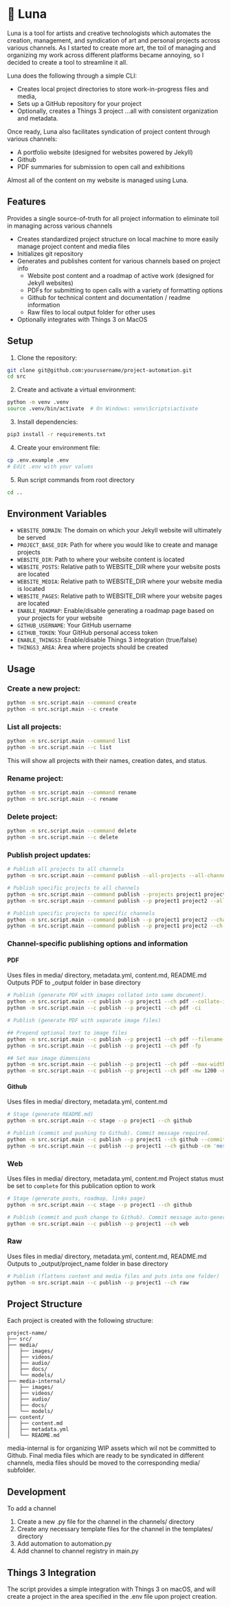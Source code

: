 # 🦋 Luna

Luna is a tool for artists and creative technologists which automates the creation, management, and syndication of art and personal projects across various channels. As I started to create more art, the toil of managing and organizing my work across different platforms became annoying, so I decided to create a tool to streamline it all.

Luna does the following through a simple CLI:
- Creates local project directories to store work-in-progress files and media, 
- Sets up a GitHub repository for your project
- Optionally, creates a Things 3 project
...all with consistent organization and metadata.

Once ready, Luna also facilitates syndication of project content through various channels:
- A portfolio website (designed for websites powered by Jekyll)
- Github
- PDF summaries for submission to open call and exhibitions

Almost all of the content on my website is managed using Luna.

## Features
Provides a single source-of-truth for all project information to eliminate toil in managing across various channels
- Creates standardized project structure on local machine to more easily manage project content and media files
- Initializes git repository
- Generates and publishes content for various channels based on project info
	- Website post content and a roadmap of active work (designed for Jekyll websites)
	- PDFs for submitting to open calls with a variety of formatting options
	- Github for technical content and documentation / readme information
	- Raw files to local output folder for other uses
- Optionally integrates with Things 3 on MacOS

## Setup
1. Clone the repository:
```bash
git clone git@github.com:yourusername/project-automation.git
cd src
```

2. Create and activate a virtual environment:
```bash
python -m venv .venv
source .venv/bin/activate  # On Windows: venv\Scripts\activate
```

3. Install dependencies:
```bash
pip3 install -r requirements.txt
```

4. Create your environment file:
```bash
cp .env.example .env
# Edit .env with your values
```

5. Run script commands from root directory
```bash
cd ..
```

## Environment Variables
- `WEBSITE_DOMAIN`: The domain on which your Jekyll website will ultimately be served
- `PROJECT_BASE_DIR`: Path for where you would like to create and manage projects
- `WEBSITE_DIR`: Path to where your website content is located
- `WEBSITE_POSTS`: Relative path to WEBSITE_DIR where your website posts are located
- `WEBSITE_MEDIA`: Relative path to WEBSITE_DIR where your website media is located
- `WEBSITE_PAGES`: Relative path to WEBSITE_DIR where your website pages are located
- `ENABLE_ROADMAP`: Enable/disable generating a roadmap page based on your projects for your website
- `GITHUB_USERNAME`: Your GitHub username
- `GITHUB_TOKEN`: Your GitHub personal access token
- `ENABLE_THINGS3`: Enable/disable Things 3 integration (true/false)
- `THINGS3_AREA`: Area where projects should be created

## Usage

### Create a new project:
```bash
python -m src.script.main --command create
python -m src.script.main --c create
```

### List all projects:
```bash
python -m src.script.main --command list
python -m src.script.main --c list
```
This will show all projects with their names, creation dates, and status.

### Rename project:
```bash
python -m src.script.main --command rename
python -m src.script.main --c rename
```

### Delete project:
```bash
python -m src.script.main --command delete
python -m src.script.main --c delete
```

### Publish project updates:
```bash
# Publish all projects to all channels
python -m src.script.main --command publish --all-projects --all-channels

# Publish specific projects to all channels
python -m src.script.main --command publish --projects project1 project2 --all-channels
python -m src.script.main --command publish --p project1 project2 --all-channels

# Publish specific projects to specific channels
python -m src.script.main --command publish --p project1 project2 --channels channel1 channel2
python -m src.script.main --command publish --p project1 project2 --ch channel1 channel2
```

### Channel-specific publishing options and information

#### PDF

Uses files in media/ directory, metadata.yml, content.md, README.md
Outputs PDF to \_output folder in base directory

```bash
# Publish (generate PDF with images collated into same document).
python -m src.script.main --c publish --p project1 --ch pdf --collate-images
python -m src.script.main --c publish --p project1 --ch pdf -ci

# Publish (generate PDF with separate image files)

## Prepend optional text to image files
python -m src.script.main --c publish --p project1 --ch pdf --filename-prepend
python -m src.script.main --c publish --p project1 --ch pdf -fp

## Set max image dimensions
python -m src.script.main --c publish --p project1 --ch pdf --max-width 1200 --max-height 800
python -m src.script.main --c publish --p project1 --ch pdf -mw 1200 -mh 800
```

#### Github

Uses files in media/ directory, metadata.yml, content.md

```bash
# Stage (generate README.md)
python -m src.script.main --c stage --p project1 --ch github

# Publish (commit and pushing to Github). Commit message required.
python -m src.script.main --c publish --p project1 --ch github --commit-message 'message'
python -m src.script.main --c publish --p project1 --ch github -cm 'message'
```

### Web

Uses files in media/ directory, metadata.yml, content.md
Project status must be set to `complete` for this publication option to work

```bash
# Stage (generate posts, roadmap, links page)
python -m src.script.main --c stage --p project1 --ch github

# Publish (commit and push change to Github). Commit message auto-generated.
python -m src.script.main --c publish --p project1 --ch web
```

### Raw

Uses files in media/ directory, metadata.yml, content.md, README.md
Outputs to \_output/project_name folder in base directory

```bash
# Publish (flattens content and media files and puts into one folder)
python -m src.script.main --c publish --p project1 --ch raw
```

## Project Structure
Each project is created with the following structure:
```
project-name/
├── src/
├── media/
│   ├── images/
│   ├── videos/
│   ├── audio/
│   ├── docs/
│   └── models/
├── media-internal/
│   ├── images/
│   ├── videos/
│   ├── audio/
│   ├── docs/
│   └── models/
├── content/ 
│   ├── content.md
│   ├── metadata.yml
│   └── README.md
```

media-internal is for organizing WIP assets which wil not be committed to Github. Final media files which are ready to be syndicated in different channels, media files should be moved to the corresponding media/ subfolder.

## Development
To add a channel
1. Create a new .py file for the channel in the channels/ directory
2. Create any necessary template files for the channel in the templates/ directory
3. Add automation to automation.py
4. Add channel to channel registry in main.py

## Things 3 Integration
The script provides a simple integration with Things 3 on macOS, and will create a project in the area specified in the .env file upon project creation.



